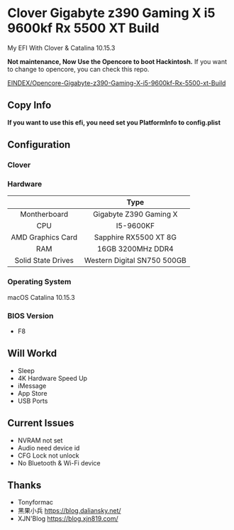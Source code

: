 # Clover Gigabyte z390 Gaming X i5 9600kf Rx 5500 XT Build

My EFI With Clover & Catalina 10.15.3

**Not maintenance, Now Use the Opencore to boot Hackintosh.**
If you want to change to opencore, you can check this repo.

[EINDEX/Opencore-Gigabyte-z390-Gaming-X-i5-9600kf-Rx-5500-xt-Build](https://github.com/EINDEX/Opencore-Gigabyte-z390-Gaming-X-i5-9600kf-Rx-5500-xt-Build)

## Copy Info

**If you want to use this efi, you need set you PlatformInfo to config.plist**

## Configuration

### Clover


### Hardware

|                    |            Type             |
| :----------------: | :-------------------------: |
|    Montherboard    |   Gigabyte Z390 Gaming X    |
|        CPU         |          I5-9600KF          |
| AMD Graphics Card  |    Sapphire RX5500 XT 8G    |
|        RAM         |      16GB 3200MHz DDR4      |
| Solid State Drives | Western Digital SN750 500GB |

### Operating System

macOS Catalina 10.15.3

### BIOS Version

- F8

## Will Workd

- Sleep
- 4K Hardware Speed Up
- iMessage
- App Store
- USB Ports

## Current Issues

- NVRAM not set
- Audio need device id
- CFG Lock not unlock
- No Bluetooth & Wi-Fi device

## Thanks

- Tonyformac
- 黑果小兵 https://blog.daliansky.net/
- XJN'Blog https://blog.xjn819.com/
